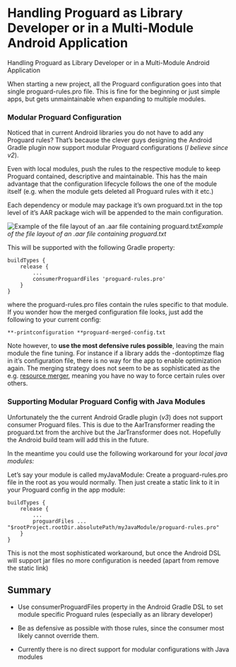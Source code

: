 
# Handling Proguard as Library Developer or in a Multi-Module Android Application

Handling Proguard as Library Developer or in a Multi-Module Android Application

When starting a new project, all the Proguard configuration goes into that single proguard-rules.pro file. This is fine for the beginning or just simple apps, but gets unmaintainable when expanding to multiple modules.

### Modular Proguard Configuration

Noticed that in current Android libraries you do not have to add any Proguard rules? That’s because the clever guys designing the Android Gradle plugin now support modular Proguard configurations (*I believe since v2*).

Even with local modules, push the rules to the respective module to keep Proguard contained, descriptive and maintainable. This has the main advantage that the configuration lifecycle follows the one of the module itself (e.g. when the module gets deleted all Proguard rules with it etc.)

Each dependency or module may package it’s own proguard.txt in the top level of it’s AAR package wich will be appended to the main configuration.

![Example of the file layout of an .aar file containing proguard.txt](https://cdn-images-1.medium.com/max/2000/1*Rv3I8L5fkr3NFT-gbfXbSg.png)*Example of the file layout of an .aar file containing proguard.txt*

This will be supported with the following Gradle property:

    buildTypes {
        release {
            ...
            consumerProguardFiles 'proguard-rules.pro'
        }
    }

where the proguard-rules.pro files contain the rules specific to that module. If you wonder how the merged configuration file looks, just add the following to your current config:

    **-printconfiguration **proguard-merged-config.txt

Note however, to **use the most defensive rules possible**, leaving the main module the fine tuning. For instance if a library adds the -dontoptimze flag in it’s configuration file, there is no way for the app to enable optimization again. The merging strategy does not seem to be as sophisticated as the e.g. [resource merger](https://developer.android.com/studio/write/add-resources.html#resource_merging), meaning you have no way to force certain rules over others.

### Supporting Modular Proguard Config with Java Modules

Unfortunately the the current Android Gradle plugin (*v3*) does not support consumer Proguard files. This is due to the AarTransformer reading the proguard.txt from the archive but the JarTransformer does not. Hopefully the Android build team will add this in the future.

In the meantime you could use the following workaround for your *local java modules:*

Let’s say your module is called myJavaModule: Create a proguard-rules.pro file in the root as you would normally. Then just create a static link to it in your Proguard config in the app module:

    buildTypes {
        release {
            ...
            proguardFiles ... "$rootProject.rootDir.absolutePath/myJavaModule/proguard-rules.pro"
        }
    }

This is not the most sophisticated workaround, but once the Android DSL will support jar files no more configuration is needed (apart from remove the static link)

## Summary

* Use consumerProguardFiles property in the Android Gradle DSL to set module specific Proguard rules (especially as an library developer)

* Be as defensive as possible with those rules, since the consumer most likely cannot override them.

* Currently there is no direct support for modular configurations with Java modules